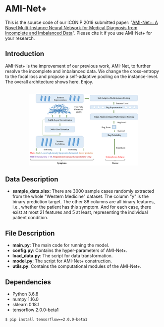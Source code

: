 # AMI-Net+

This is the source code of our ICONIP 2019 submitted paper: "[AMI-Net+: A Novel Multi-Instance Neural Network for Medical 
Diagnosis from Incomplete and Imbalanced Data](https://arxiv.org/abs/1907.01734)". Please cite it if you use AMI-Net+ for 
your research.


## Introduction

AMI-Net+ is the improvement of our previous work, AMI-Net, to further resolve the incomplete and imbalanced data. We change the cross-entropy to the focal loss and propose a self-adaptive pooling on the instance-level. The overall architecture shows here. Enjoy.

<br/>
<div align="middle"><img src="https://github.com/Zeyuan-Wang/AMI-Netv2/blob/master/img/AMI-Net+.png"width="70%"></div>
 
 
## Data Description

* **sample_data.xlsx**: There are 3000 sample cases randomly extracted from the whole "Western Medicine" dataset. The column "y" is the binary prediction target. The other 88 columns are all binary features, i.e., whether the patient has this symptom. And for each case, there exist at most 21 features and 5 at least, representing the individual patient condition.


## File Description

* **main.py**:  The main code for running the model.
* **config.py**:  Contains the hyper-parameters of AMI-Net+.
* **load_data.py**:  The script for data transformation.
* **model.py**:  The script for AMI-Net+ construction.
* **utils.py**:  Contains the computational modules of the AMI-Net+.


## Dependencies

* Python  3.6.8
* numpy  1.16.0
* sklearn  0.18.1
* tensorflow  2.0.0-beta1
```shell
$ pip install tensorflow==2.0.0-beta1
```
